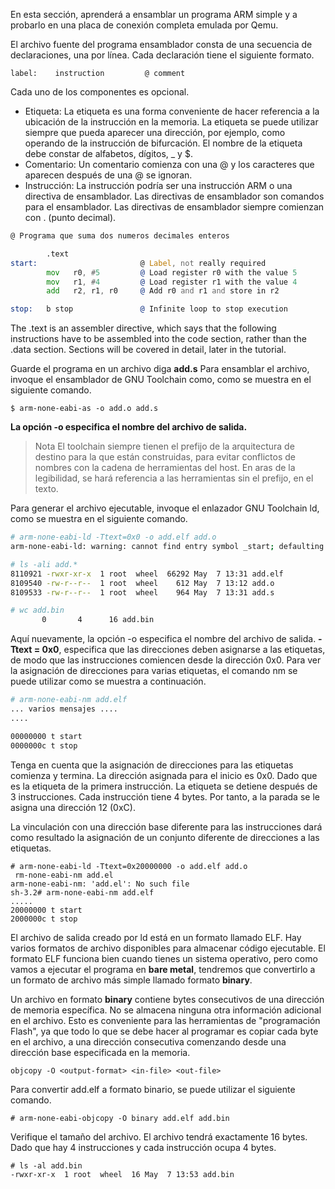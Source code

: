 En esta sección, aprenderá a ensamblar un programa ARM simple y a probarlo en una placa de conexión completa emulada por Qemu.

El archivo fuente del programa ensamblador consta de una secuencia de declaraciones, una por línea. Cada declaración tiene el siguiente formato.

```
label:    instruction         @ comment
```
Cada uno de los componentes es opcional.

- Etiqueta: La etiqueta es una forma conveniente de hacer referencia a la ubicación de la instrucción en la memoria. La etiqueta se puede utilizar siempre que pueda aparecer una dirección, por ejemplo, como operando de la instrucción de bifurcación. El nombre de la etiqueta debe constar de alfabetos, dígitos, _ y $.
- Comentario: Un comentario comienza con una @ y los caracteres que aparecen después de una @ se ignoran.
- Instrucción: La instrucción podría ser una instrucción ARM o una directiva de ensamblador. Las directivas de ensamblador son comandos para el ensamblador. Las directivas de ensamblador siempre comienzan con . (punto decimal).

```asm
@ Programa que suma dos numeros decimales enteros

        .text
start:                       @ Label, not really required
        mov   r0, #5         @ Load register r0 with the value 5
        mov   r1, #4         @ Load register r1 with the value 4
        add   r2, r1, r0     @ Add r0 and r1 and store in r2

stop:   b stop               @ Infinite loop to stop execution
```

The .text is an assembler directive, which says that the following instructions have to be assembled into the code section, rather than the .data section. Sections will be covered in detail, later in the tutorial.

Guarde el programa en un archivo diga __add.s__ Para ensamblar el archivo, invoque el ensamblador de GNU Toolchain como, como se muestra en el siguiente comando.

```
$ arm-none-eabi-as -o add.o add.s
```
__La opción -o especifica el nombre del archivo de salida.__

>Nota
>El toolchain siempre tienen el prefijo de la arquitectura de destino para la que están construidas, para evitar conflictos de nombres con la cadena de herramientas del host. En aras de la legibilidad, se hará referencia a las herramientas sin el prefijo, en el texto.


Para generar el archivo ejecutable, invoque el enlazador GNU Toolchain ld, como se muestra en el siguiente comando.

```bash
# arm-none-eabi-ld -Ttext=0x0 -o add.elf add.o
arm-none-eabi-ld: warning: cannot find entry symbol _start; defaulting to 0000000000000000

# ls -ali add.*
8110921 -rwxr-xr-x  1 root  wheel  66292 May  7 13:31 add.elf
8109540 -rw-r--r--  1 root  wheel    612 May  7 13:12 add.o
8109533 -rw-r--r--  1 root  wheel    964 May  7 13:31 add.s

# wc add.bin
       0       4      16 add.bin
```

Aquí nuevamente, la opción -o especifica el nombre del archivo de salida. **-Ttext = 0x0**, especifica que las direcciones deben asignarse a las etiquetas, de modo que las instrucciones comiencen desde la dirección 0x0. Para ver la asignación de direcciones para varias etiquetas, el comando nm se puede utilizar como se muestra a continuación.
``` bash
# arm-none-eabi-nm add.elf
... varios mensajes ....
....

00000000 t start
0000000c t stop
```

Tenga en cuenta que la asignación de direcciones para las etiquetas comienza y termina. La dirección asignada para el inicio es 0x0. Dado que es la etiqueta de la primera instrucción. La etiqueta se detiene después de 3 instrucciones. Cada instrucción tiene 4 bytes. Por tanto, a la parada se le asigna una dirección 12 (0xC).

La vinculación con una dirección base diferente para las instrucciones dará como resultado la asignación de un conjunto diferente de direcciones a las etiquetas.

```
# arm-none-eabi-ld -Ttext=0x20000000 -o add.elf add.o
 rm-none-eabi-nm add.el
arm-none-eabi-nm: 'add.el': No such file
sh-3.2# arm-none-eabi-nm add.elf
.....
20000000 t start
2000000c t stop
```

El archivo de salida creado por ld está en un formato llamado ELF. Hay varios formatos de archivo disponibles para almacenar código ejecutable. El formato ELF funciona bien cuando tienes un sistema operativo, pero como vamos a ejecutar el programa en **bare metal**, tendremos que convertirlo a un formato de archivo más simple llamado formato __binary__.

Un archivo en formato __binary__ contiene bytes consecutivos de una dirección de memoria específica. No se almacena ninguna otra información adicional en el archivo. Esto es conveniente para las herramientas de "programación Flash", ya que todo lo que se debe hacer al programar es copiar cada byte en el archivo, a una dirección consecutiva comenzando desde una dirección base especificada en la memoria.

```
objcopy -O <output-format> <in-file> <out-file>
```

Para convertir add.elf a formato binario, se puede utilizar el siguiente comando.

```
# arm-none-eabi-objcopy -O binary add.elf add.bin
```
Verifique el tamaño del archivo. El archivo tendrá exactamente 16 bytes. Dado que hay 4 instrucciones y cada instrucción ocupa 4 bytes.

```
# ls -al add.bin
-rwxr-xr-x  1 root  wheel  16 May  7 13:53 add.bin
```







